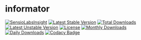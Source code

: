 informator
==========
[![SensioLabsInsight](https://insight.sensiolabs.com/projects/6535c15b-791f-41e5-855b-208ad8b4b08a/big.png)](https://insight.sensiolabs.com/projects/6535c15b-791f-41e5-855b-208ad8b4b08a)
[![Latest Stable Version](https://poser.pugx.org/danielgp/informator/v/stable)](https://packagist.org/packages/danielgp/informator)
[![Total Downloads](https://poser.pugx.org/danielgp/informator/downloads)](https://packagist.org/packages/danielgp/informator)
[![Latest Unstable Version](https://poser.pugx.org/danielgp/informator/v/unstable)](https://packagist.org/packages/danielgp/informator)
[![License](https://poser.pugx.org/danielgp/informator/license)](https://packagist.org/packages/danielgp/informator)
[![Monthly Downloads](https://poser.pugx.org/danielgp/informator/d/monthly)](https://packagist.org/packages/danielgp/informator)
[![Daily Downloads](https://poser.pugx.org/danielgp/informator/d/daily)](https://packagist.org/packages/danielgp/informator)
[![Codacy Badge](https://api.codacy.com/project/badge/grade/5e49606595b4494bbdc24efcde419f47)](https://www.codacy.com/app/danielpopiniuc/informator)
